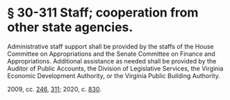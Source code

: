 # § 30-311 Staff; cooperation from other state agencies.

<p>Administrative staff support shall be provided by the staffs of the House Committee on Appropriations and the Senate Committee on Finance and Appropriations. Additional assistance as needed shall be provided by the Auditor of Public Accounts, the Division of Legislative Services, the Virginia Economic Development Authority, or the Virginia Public Building Authority.</p><p>2009, cc. <a href='http://lis.virginia.gov/cgi-bin/legp604.exe?091+ful+CHAP0246'>246</a>, <a href='http://lis.virginia.gov/cgi-bin/legp604.exe?091+ful+CHAP0311'>311</a>; 2020, c. <a href='http://lis.virginia.gov/cgi-bin/legp604.exe?201+ful+CHAP0830'>830</a>.</p>